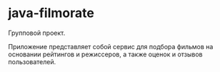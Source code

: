 # java-filmorate

Групповой проект.

Приложение представляет собой сервис для подбора фильмов на основании рейтингов и режиссеров,
а также оценок и отзывов пользователей.